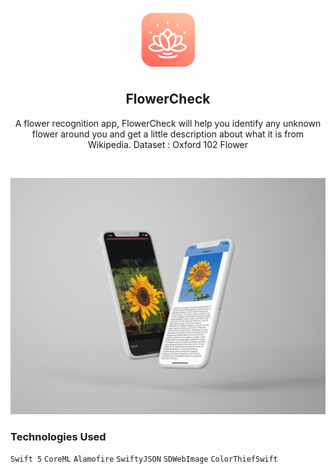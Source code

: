 <!-- PROJECT LOGO -->
<br />
<p align="center">
   <img src="ScreenShot/logo.png" alt="Logo" width="100" height="100">
  <h2 align="center">FlowerCheck</h2>
</p>
<p align="center">
 A flower recognition app, FlowerCheck will help you identify any unknown flower around you and get a little description about what it is from Wikipedia.
 Dataset : Oxford 102 Flower
</p>
<br>

![port-git](ScreenShot/ScreenShot.jpg)

### Technologies Used

`Swift 5`  `CoreML`  `Alamofire`  `SwiftyJSON`  `SDWebImage`  `ColorThiefSwift`
